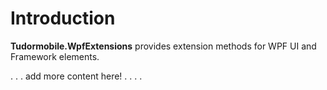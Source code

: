 # Introduction
**Tudormobile.WpfExtensions** provides extension methods for WPF UI and Framework elements.

 . . . add more content here! . . . .